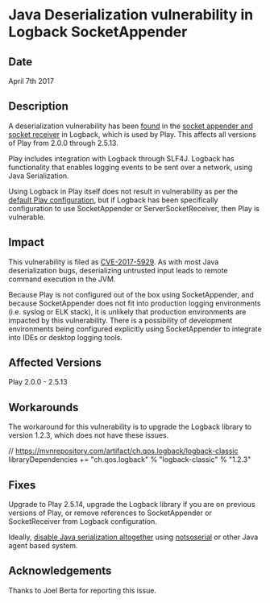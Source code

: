 # Java Deserialization vulnerability in Logback SocketAppender

## Date

April 7th 2017

## Description

A deserialization vulnerability has been [found](https://logback.qos.ch/news.html) in the [socket appender and socket receiver](https://logback.qos.ch/manual/appenders.html#SocketAppender) in Logback, which is used by Play. This affects all versions of Play from 2.0.0 through 2.5.13.

Play includes integration with Logback through SLF4J.  Logback has functionality that enables logging events to be sent over a network, using Java Serialization.

Using Logback in Play itself does not result in vulnerability as per the [default Play configuration](https://www.playframework.com/documentation/2.5.x/SettingsLogger), but if Logback has been specifically configuration to use SocketAppender or ServerSocketReceiver, then Play is vulnerable.

## Impact

This vulnerability is filed as [CVE-2017-5929](https://nvd.nist.gov/vuln/detail/CVE-2017-5929).  As with most Java deserialization bugs, deserializing untrusted input leads to remote command execution in the JVM.

Because Play is not configured out of the box using SocketAppender, and because SocketAppender does not fit into production logging environments (i.e. syslog or ELK stack), it is unlikely that production environments are impacted by this vulnerability.  There is a possibility of development environments being configured explicitly using SocketAppender to integrate into IDEs or desktop logging tools.

## Affected Versions

Play 2.0.0 - 2.5.13

## Workarounds

The workaround for this vulnerability is to upgrade the Logback library to version 1.2.3, which does not have these issues.

// https://mvnrepository.com/artifact/ch.qos.logback/logback-classic
libraryDependencies += "ch.qos.logback" % "logback-classic" % "1.2.3"

## Fixes

Upgrade to Play 2.5.14, upgrade the Logback library if you are on previous versions of Play, or remove references to SocketAppender or SocketReceiver from Logback configuration.

Ideally, [disable Java serialization altogether](https://tersesystems.com/2015/11/08/closing-the-open-door-of-java-object-serialization/) using [notsoserial](https://github.com/kantega/notsoserial) or other Java agent based system.

## Acknowledgements

Thanks to Joel Berta for reporting this issue.